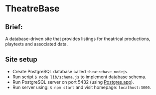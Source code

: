 TheatreBase
=================


Brief:
-------

A database-driven site that provides listings for theatrical productions, playtexts and associated data.


Site setup
-------

- Create PostgreSQL database called `theatrebase_nodejs`.
- Run script `$ node lib/schema.js` to implement database schema.
- Run PostgreSQL server on port 5432 (using [Postgres.app](http://postgresapp.com/)).
- Run server using: `$ npm start` and visit homepage: `localhost:3000`.
